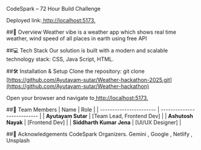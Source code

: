 CodeSpark – 72 Hour Build Challenge

Deployed link:[ http://localhost:5173.](https://weathervibe-forecast.netlify.app/weather)


##📖 Overview
Weather vibe is a weather app which shows real time weather, wind speed of all places in earth using free API

##💻 Tech Stack
Our solution is built with a modern and scalable technology stack:
 CSS, Java Script, HTML.
 
 
##🛠️ Installation & Setup
Clone the repository:
git clone [https://github.com/Ayutayam-sutar/Weather-hackathon-2025.git](https://github.com/Ayutayam-sutar/Weather-hackathon)

Open your browser and navigate to[ http://localhost:5173.](https://weathervibe-forecast.netlify.app/)

##👥 Team Members
| Name                     | Role                        |
| -----------------------  | --------------------------- |
| **Ayutayam Sutar**       | [Team Lead, Frontend Dev]   |
| **Ashutosh Nayak**       | [Frontend Dev]               |
| **Siddharth Kumar Jena** | [UI/UX Designer]            |


##🙏 Acknowledgements
CodeSpark Organizers.
Gemini , Google , Netlify , Unsplash

